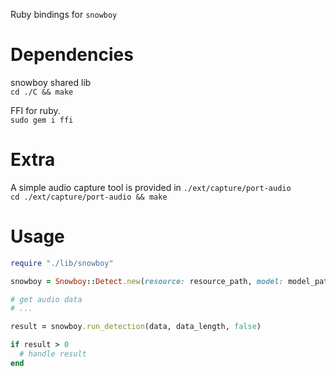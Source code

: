 Ruby bindings for `snowboy`  

Dependencies
===
snowboy shared lib  
`cd ./C && make`

FFI for ruby.  
`sudo gem i ffi`

Extra
===
A simple audio capture tool is provided in `./ext/capture/port-audio`  
`cd ./ext/capture/port-audio && make`

Usage
===
```ruby
require "./lib/snowboy"

snowboy = Snowboy::Detect.new(resource: resource_path, model: model_path)

# get audio data
# ...

result = snowboy.run_detection(data, data_length, false)

if result > 0
  # handle result
end 
```


